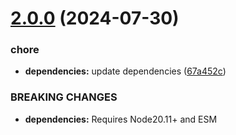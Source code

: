 # [2.0.0](https://github.com/nfroidure/gulp-ttf2eot/compare/v1.1.2...v2.0.0) (2024-07-30)


### chore

* **dependencies:** update dependencies ([67a452c](https://github.com/nfroidure/gulp-ttf2eot/commit/67a452cdcd3fedc59bcbb4a3113c79bf9a5984e0))


### BREAKING CHANGES

* **dependencies:** Requires Node20.11+ and ESM




